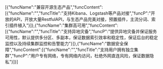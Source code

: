 [{"funcName":"兼容开源生态产品","funcContent":[{"funcName":"","funcTitle":"支持Kibana、Logstash等产品对接","funcP":"开放的API，开放大量RestfulAPI，与生态产品完美对接，预置插件，主流分词、索引插件植入"}]},{"funcName":"集群高可用","funcContent":[{"funcName":"","funcTitle":"支持异地灾备","funcP":"提供异地灾备并保证服务可用性，默认提供多分区、多副本，保证数据索引效率和稳定性，保证后台的稳定监控以及持续集群监控和告警能力"}]},{"funcName":"数据安全保障","funcContent":[{"funcName":"","funcTitle":"支持用户拥有独立集群","funcP":"用户专有网络，专有网络内访问，杜绝外网直连风险，保证数据隐私"}]}]
